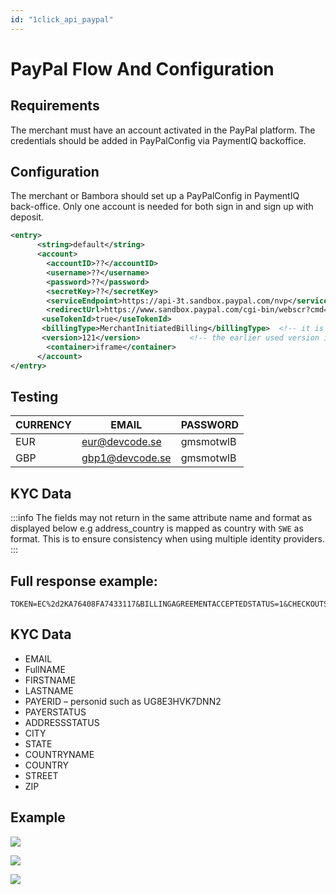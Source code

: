 ```yaml
---
id: "1click_api_paypal"
---
```


# PayPal Flow And Configuration

## Requirements

The merchant must have an account activated in the PayPal platform. The credentials should be added in PayPalConfig via PaymentIQ backoffice.

## Configuration

The merchant or Bambora should set up a PayPalConfig in PaymentIQ back-office. Only one account is needed for both sign in and sign up with deposit.

```xml
<entry>
      <string>default</string>
      <account>
        <accountID>??</accountID>
        <username>??</username>
        <password>??</password>
        <secretKey>??</secretKey>
        <serviceEndpoint>https://api-3t.sandbox.paypal.com/nvp</serviceEndpoint>
        <redirectUrl>https://www.sandbox.paypal.com/cgi-bin/webscr?cmd=_express-checkout&amp;token=</redirectUrl>
       <useTokenId>true</useTokenId>
       <billingType>MerchantInitiatedBilling</billingType>  <!-- it is already the default value but can be changed into MerchantInitiatedBilling-->
       <version>121</version>           <!-- the earlier used version is 106 -->
        <container>iframe</container>
      </account>
</entry>

```

## Testing

| CURRENCY | EMAIL           | PASSWORD  |
|----------|-----------------|-----------|
| EUR      | eur@devcode.se  | gmsmotwlB |
| GBP      | gbp1@devcode.se | gmsmotwlB |


## KYC Data

:::info
The fields may not return in the same attribute name and format as displayed below e.g address_country is mapped as country with `SWE` as format. This is to ensure consistency when using multiple identity providers.
:::

## Full response example:

```
TOKEN=EC%2d2KA76408FA7433117&BILLINGAGREEMENTACCEPTEDSTATUS=1&CHECKOUTSTATUS=PaymentActionNotInitiated&TIMESTAMP=2019%2d10%2d18T14%3a04%3a28Z&CORRELATIONID=8100d1cb83986&ACK=Success&VERSION=121&BUILD=53734851&EMAIL=eur%40devcode%2ese&PAYERID=UG8E3HVK7DNN2&PAYERSTATUS=verified&FIRSTNAME=Elias&LASTNAME=Sidenbladh&COUNTRYCODE=FR&ADDRESSSTATUS=Confirmed&CURRENCYCODE=SEK&AMT=200%2e00&ITEMAMT=200%2e00&SHIPPINGAMT=0%2e00&HANDLINGAMT=0%2e00&TAXAMT=0%2e00&INVNUM=1991A1407200&NOTIFYURL=https%3a%2f%2ftest%2dapi%2epaymentiq%2eio%2fpaymentiq%2fapi%2fpaypal%2fmessage%2fipn&INSURANCEAMT=0%2e00&SHIPDISCAMT=0%2e00&INSURANCEOPTIONOFFERED=false&L_NAME0=devCode&L_QTY0=1&L_TAXAMT0=0%2e00&L_AMT0=200%2e00&PAYMENTREQUEST_0_CURRENCYCODE=SEK&PAYMENTREQUEST_0_AMT=200%2e00&PAYMENTREQUEST_0_ITEMAMT=200%2e00&PAYMENTREQUEST_0_SHIPPINGAMT=0%2e00&PAYMENTREQUEST_0_HANDLINGAMT=0%2e00&PAYMENTREQUEST_0_TAXAMT=0%2e00&PAYMENTREQUEST_0_INVNUM=1991A1407200&PAYMENTREQUEST_0_NOTIFYURL=https%3a%2f%2ftest%2dapi%2epaymentiq%2eio%2fpaymentiq%2fapi%2fpaypal%2fmessage%2fipn&PAYMENTREQUEST_0_INSURANCEAMT=0%2e00&PAYMENTREQUEST_0_SHIPDISCAMT=0%2e00&PAYMENTREQUEST_0_SELLERPAYPALACCOUNTID=elias%2esidenbladh%2dfacilitator%40devcode%2ese&PAYMENTREQUEST_0_INSURANCEOPTIONOFFERED=false&PAYMENTREQUEST_0_PAYMENTREQUESTID=1991A1407200&L_PAYMENTREQUEST_0_NAME0=devCode&L_PAYMENTREQUEST_0_QTY0=1&L_PAYMENTREQUEST_0_TAXAMT0=0%2e00&L_PAYMENTREQUEST_0_AMT0=200%2e00&PAYMENTREQUESTINFO_0_PAYMENTREQUESTID=1991A1407200&PAYMENTREQUESTINFO_0_ERRORCODE=0
```

## KYC Data 

- EMAIL
- FullNAME
- FIRSTNAME
- LASTNAME
- PAYERID – personid such as UG8E3HVK7DNN2
- PAYERSTATUS
- ADDRESSSTATUS
- CITY
- STATE
- COUNTRYNAME
- COUNTRY
- STREET
- ZIP

## Example

![](/img/1clickapi/paypal01.png)

![](/img/1clickapi/paypal02.png)

![](/img/1clickapi/paypal03.png)
